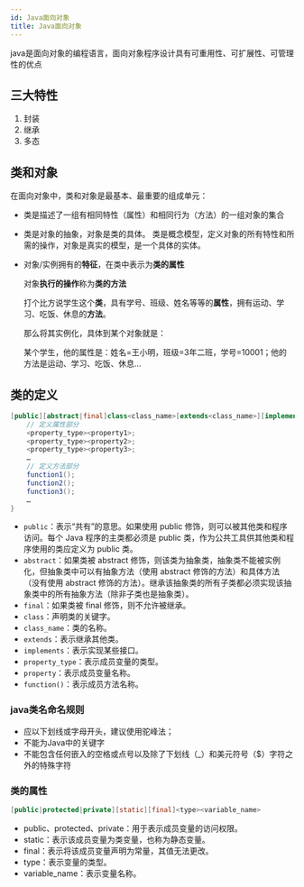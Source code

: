 ```yaml
---
id: Java面向对象
title: Java面向对象
---
```




java是面向对象的编程语言，面向对象程序设计具有可重用性、可扩展性、可管理性的优点





## 三大特性

1. 封装
2. 继承
3. 多态

## 类和对象

在面向对象中，类和对象是最基本、最重要的组成单元：



- 类是描述了一组有相同特性（属性）和相同行为（方法）的一组对象的集合

- 类是对象的抽象，对象是类的具体。
  类是概念模型，定义对象的所有特性和所需的操作，对象是真实的模型，是一个具体的实体。

- 对象/实例拥有的**特征**，在类中表示为**类的属性**

  对象**执行的操作**称为**类的方法**


  打个比方说学生这个**类**，具有学号、班级、姓名等等的**属性**，拥有运动、学习、吃饭、休息的**方法**。

  那么将其实例化，具体到某个对象就是：

  某个学生，他的属性是：姓名=王小明，班级=3年二班，学号=10001；他的方法是运动、学习、吃饭、休息...



## 类的定义

```java
[public][abstract|final]class<class_name>[extends<class_name>][implements<interface_name>] {
    // 定义属性部分
    <property_type><property1>;
    <property_type><property2>;
    <property_type><property3>;
    …
    // 定义方法部分
    function1();
    function2();
    function3();
    …
}
```

- `public`：表示“共有”的意思。如果使用 public 修饰，则可以被其他类和程序访问。每个 Java 程序的主类都必须是 public 类，作为公共工具供其他类和程序使用的类应定义为 public 类。
- `abstract`：如果类被 abstract 修饰，则该类为抽象类，抽象类不能被实例化，但抽象类中可以有抽象方法（使用 abstract 修饰的方法）和具体方法（没有使用 abstract 修饰的方法）。继承该抽象类的所有子类都必须实现该抽象类中的所有抽象方法（除非子类也是抽象类）。
- `final`：如果类被 final 修饰，则不允许被继承。
- `class`：声明类的关键字。
- `class_name`：类的名称。
- `extends`：表示继承其他类。
- `implements`：表示实现某些接口。
- `property_type`：表示成员变量的类型。
- `property`：表示成员变量名称。
- `function()`：表示成员方法名称。

### java类名命名规则

- 应以下划线或字母开头，建议使用驼峰法；
- 不能为Java中的关键字
- 不能包含任何嵌入的空格或点号以及除了下划线（_）和美元符号（$）字符之外的特殊字符

### 类的属性

```java
[public|protected|private][static][final]<type><variable_name>
```

- public、protected、private：用于表示成员变量的访问权限。
- static：表示该成员变量为类变量，也称为静态变量。
- final：表示将该成员变量声明为常量，其值无法更改。
- type：表示变量的类型。
- variable_name：表示变量名称。
